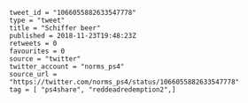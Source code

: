 ```
tweet_id = "1066055882633547778"
type = "tweet"
title = "Schiffer beer"
published = 2018-11-23T19:48:23Z
retweets = 0
favourites = 0
source = "twitter"
twitter_account = "norms_ps4"
source_url = "https://twitter.com/norms_ps4/status/1066055882633547778"
tag = [ "ps4share", "reddeadredemption2",]
```

<p class='image'><img src='https://mnf.m17s.net/2018/11/23/DstkLE0WsAEWJDn.jpg' alt=''></p>

